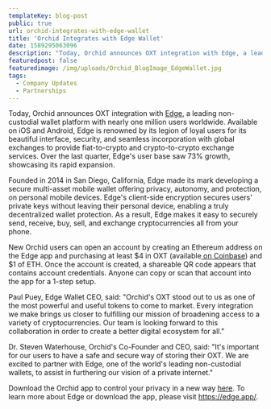 ```yaml
--- 
templateKey: blog-post
public: true
url: orchid-integrates-with-edge-wallet
title: 'Orchid Integrates with Edge Wallet'
date: 1589295063096
description: "Today, Orchid announces OXT integration with Edge, a leading non-custodial wallet platform with nearly one million users worldwide."
featuredpost: false
featuredimage: /img/uploads/Orchid_BlogImage_EdgeWallet.jpg
tags:
  - Company Updates
  - Partnerships
---
```


Today, Orchid announces OXT integration with [Edge](https://edge.app/), a leading non-custodial wallet platform with nearly one million users worldwide. Available on iOS and Android, Edge is renowned by its legion of loyal users for its beautiful interface, security, and seamless incorporation with global exchanges to provide fiat-to-crypto and crypto-to-crypto exchange services. Over the last quarter, Edge's user base saw 73% growth, showcasing its rapid expansion.

Founded in 2014 in San Diego, California, Edge made its mark developing a secure multi-asset mobile wallet offering privacy, autonomy, and protection, on personal mobile devices. Edge's client-side encryption secures users' private keys without leaving their personal device, enabling a truly decentralized wallet protection. As a result, Edge makes it easy to securely send, receive, buy, sell, and exchange cryptocurrencies all from your phone.

New Orchid users can open an account by  creating an Ethereum address on the Edge app and purchasing at least $4 in OXT (available[ on Coinbase](https://www.coinbase.com/price/orchid)) and $1 of ETH.  Once the account is created, a shareable QR code appears that contains account credentials. Anyone can copy or scan that account into the app for a 1-step setup.

Paul Puey, Edge Wallet CEO, said: "Orchid's OXT stood out to us as one of the most powerful and useful tokens to come to market. Every integration we make brings us closer to fulfilling our mission of broadening access to a variety of cryptocurrencies. Our team is looking forward to this collaboration in order to create a better digital ecosystem for all."

Dr. Steven Waterhouse, Orchid's Co-Founder and CEO, said: "It's important for our users to have a safe and secure way of storing their OXT. We are excited to partner with Edge, one of the world's leading non-custodial wallets, to assist in furthering our vision of a private internet."

Download the Orchid app to control your privacy in a new way [here](https://www.orchid.com/download). To learn more about Edge or download the app, please visit <https://edge.app/>.